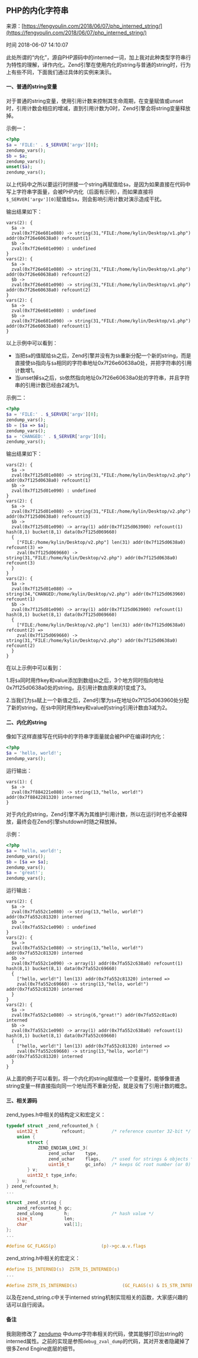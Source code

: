 ## PHP的内化字符串

来源：[https://fengyoulin.com/2018/06/07/php_interned_string/](https://fengyoulin.com/2018/06/07/php_interned_string/)

时间 2018-06-07 14:10:07


此处所谓的“内化”，源自PHP源码中的interned一词，加上我对此种类型字符串行为特性的理解，译作内化。Zend引擎在使用内化的string与普通的string时，行为上有些不同，下面我们通过具体的实例来演示。


#### 一、普通的string变量

对于普通的string变量，使用引用计数来控制其生命周期，在变量赋值或unset时，引用计数会相应的增减，直到引用计数为0时，Zend引擎会将string变量释放掉。

示例一：

```php
<?php
$a = 'FILE:' . $_SERVER['argv'][0];
zendump_vars();
$b = $a;
zendump_vars();
unset($a);
zendump_vars();
```

以上代码中之所以要运行时拼接一个string再赋值给`$a`，是因为如果直接在代码中写上字符串字面量，会被PHP内化（后面有示例），而如果直接将`$_SERVER['argv'][0]`赋值给`$a`，则会影响引用计数对演示造成干扰。

输出结果如下：

``` 
vars(2): {
  $a ->
  zval(0x7f26e601e080) -> string(31,"FILE:/home/kylin/Desktop/v1.php") addr(0x7f26e60638a0) refcount(1)
  $b ->
  zval(0x7f26e601e090) : undefined
}
vars(2): {
  $a ->
  zval(0x7f26e601e080) -> string(31,"FILE:/home/kylin/Desktop/v1.php") addr(0x7f26e60638a0) refcount(2)
  $b ->
  zval(0x7f26e601e090) -> string(31,"FILE:/home/kylin/Desktop/v1.php") addr(0x7f26e60638a0) refcount(2)
}
vars(2): {
  $a ->
  zval(0x7f26e601e080) : undefined
  $b ->
  zval(0x7f26e601e090) -> string(31,"FILE:/home/kylin/Desktop/v1.php") addr(0x7f26e60638a0) refcount(1)
}
```

以上示例中可以看到：



* 当把`$a`的值赋给`$b`之后，Zend引擎并没有为`$b`重新分配一个新的string，而是直接使`$b`指向与`$a`相同的字符串地址0x7f26e60638a0处，并把字符串的引用计数增1。    
* 当unset掉`$a`之后，`$b`依然指向地址0x7f26e60638a0处的字符串，并且字符串的引用计数已经由2减为1。    
  

示例二：

```php
<?php
$a = 'FILE:' . $_SERVER['argv'][0];
zendump_vars();
$b = [$a => $a];
zendump_vars();
$a = 'CHANGED:' . $_SERVER['argv'][0];
zendump_vars();
```

输出结果如下：

``` 
vars(2): {
  $a ->
  zval(0x7f125d01e080) -> string(31,"FILE:/home/kylin/Desktop/v2.php") addr(0x7f125d0638a0) refcount(1)
  $b ->
  zval(0x7f125d01e090) : undefined
}
vars(2): {
  $a ->
  zval(0x7f125d01e080) -> string(31,"FILE:/home/kylin/Desktop/v2.php") addr(0x7f125d0638a0) refcount(3)
  $b ->
  zval(0x7f125d01e090) -> array(1) addr(0x7f125d063900) refcount(1) hash(8,1) bucket(8,1) data(0x7f125d069660)
  {
    ["FILE:/home/kylin/Desktop/v2.php"] len(31) addr(0x7f125d0638a0) refcount(3) =>
    zval(0x7f125d069660) -> string(31,"FILE:/home/kylin/Desktop/v2.php") addr(0x7f125d0638a0) refcount(3)
  }
}
vars(2): {
  $a ->
  zval(0x7f125d01e080) -> string(34,"CHANGED:/home/kylin/Desktop/v2.php") addr(0x7f125d063960) refcount(1)
  $b ->
  zval(0x7f125d01e090) -> array(1) addr(0x7f125d063900) refcount(1) hash(8,1) bucket(8,1) data(0x7f125d069660)
  {
    ["FILE:/home/kylin/Desktop/v2.php"] len(31) addr(0x7f125d0638a0) refcount(2) =>
    zval(0x7f125d069660) -> string(31,"FILE:/home/kylin/Desktop/v2.php") addr(0x7f125d0638a0) refcount(2)
  }
}
```


在以上示例中可以看到：

1.将`$a`同时用作key和value添加到数组`$b`之后，3个地方同时指向地址0x7f125d0638a0处的string，且引用计数由原来的1变成了3。

2.当我们为`$a`赋上一个新值之后，Zend引擎为`$a`在地址0x7f125d063960处分配了新的string，在`$b`中同时用作key和value的string引用计数由3减为2。

  
#### 二、内化的string

像如下这样直接写在代码中的字符串字面量就会被PHP在编译时内化：

```php
<?php
$a = 'hello, world!';
zendump_vars();
```

运行输出：

``` 
vars(1): {
  $a ->
  zval(0x7f884221e080) -> string(13,"hello, world!") addr(0x7f8842281320) interned
}
```

对于内化的string，Zend引擎不再为其维护引用计数，所以在运行时也不会被释放，最终会在Zend引擎shutdown时随之释放掉。

示例：

```php
<?php
$a = 'hello, world!';
zendump_vars();
$b = [$a => $a];
zendump_vars();
$a = 'great!';
zendump_vars();
```

运行输出：

``` 
vars(2): {
  $a ->
  zval(0x7fa552c1e080) -> string(13,"hello, world!") addr(0x7fa552c81320) interned
  $b ->
  zval(0x7fa552c1e090) : undefined
}
vars(2): {
  $a ->
  zval(0x7fa552c1e080) -> string(13,"hello, world!") addr(0x7fa552c81320) interned
  $b ->
  zval(0x7fa552c1e090) -> array(1) addr(0x7fa552c638a0) refcount(1) hash(8,1) bucket(8,1) data(0x7fa552c69660)
  {
    ["hello, world!"] len(13) addr(0x7fa552c81320) interned =>
    zval(0x7fa552c69660) -> string(13,"hello, world!") addr(0x7fa552c81320) interned
  }
}
vars(2): {
  $a ->
  zval(0x7fa552c1e080) -> string(6,"great!") addr(0x7fa552c01ac0) interned
  $b ->
  zval(0x7fa552c1e090) -> array(1) addr(0x7fa552c638a0) refcount(1) hash(8,1) bucket(8,1) data(0x7fa552c69660)
  {
    ["hello, world!"] len(13) addr(0x7fa552c81320) interned =>
    zval(0x7fa552c69660) -> string(13,"hello, world!") addr(0x7fa552c81320) interned
  }
}
```

从上面的例子可以看到，将一个内化的string赋值给一个变量时，能够像普通string变量一样直接指向同一个地址而不重新分配，就是没有了引用计数的概念。


#### 三、相关源码

zend_types.h中相关的结构定义和宏定义：

```c
typedef struct _zend_refcounted_h {
	uint32_t         refcount;			/* reference counter 32-bit */
	union {
		struct {
			ZEND_ENDIAN_LOHI_3(
				zend_uchar    type,
				zend_uchar    flags,    /* used for strings & objects */
				uint16_t      gc_info)  /* keeps GC root number (or 0) and color */
		} v;
		uint32_t type_info;
	} u;
} zend_refcounted_h;
...

struct _zend_string {
	zend_refcounted_h gc;
	zend_ulong        h;                /* hash value */
	size_t            len;
	char              val[1];
};
...

#define GC_FLAGS(p)					(p)->gc.u.v.flags
```

zend_string.h中相关的宏定义：

```c
#define IS_INTERNED(s)	ZSTR_IS_INTERNED(s)
...

#define ZSTR_IS_INTERNED(s)					(GC_FLAGS(s) & IS_STR_INTERNED)
```

以及在zend_string.c中关于interned string机制实现相关的函数，大家感兴趣的话可以自行阅读。


#### 备注

我刚刚修改了    [zendump][0]
中dump字符串相关的代码，使其能够打印出string的interned属性。之前的实现是参照`debug_zval_dump`的代码，其对开发者隐藏掉了很多Zend Engine底层的细节。



[0]: https://github.com/php7th/zendump
